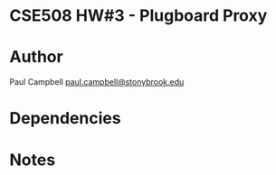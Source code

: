 # CSE508 HW#3 - Plugboard Proxy

# Author

Paul Campbell <paul.campbell@stonybrook.edu>

# Dependencies

# Notes
